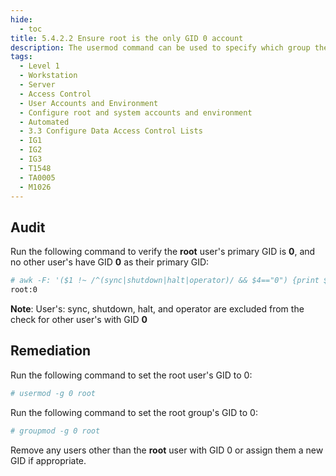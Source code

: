 ```yaml
---
hide:
  - toc
title: 5.4.2.2 Ensure root is the only GID 0 account
description: The usermod command can be used to specify which group the root account belongs to. This affects permissions of files that are created by the root account.
tags:
  - Level 1
  - Workstation
  - Server
  - Access Control
  - User Accounts and Environment
  - Configure root and system accounts and environment
  - Automated
  - 3.3 Configure Data Access Control Lists
  - IG1
  - IG2
  - IG3
  - T1548
  - TA0005
  - M1026
---
```


## Audit
Run the following command to verify the **root** user's primary GID is **0**, and no other user's have GID **0** as their primary GID:
```bash
# awk -F: '($1 !~ /^(sync|shutdown|halt|operator)/ && $4=="0") {print $1":"$4}' /etc/passwd
root:0
```
**Note**: User's: sync, shutdown, halt, and operator are excluded from the check for other user's with GID **0**

## Remediation
Run the following command to set the root user's GID to 0:
```bash
# usermod -g 0 root
```

Run the following command to set the root group's GID to 0:
```bash
# groupmod -g 0 root
```
Remove any users other than the **root** user with GID 0 or assign them a new GID if appropriate.
